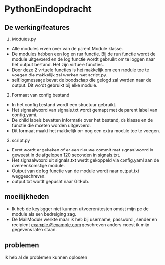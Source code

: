 # PythonEindopdracht

## De werking/features

1. Modules.py

- Alle modules erven over van de parent Module klasse.
- De modules hebben een log en run functie. Bij de run functie wordt de module uitgevoerd en de log functie wordt gebruikt om te loggen naar het output bestand. Het zijn virtuele functies.
- Door deze 2 virtuele functies is het makkelijk om een module toe te voegen die makkelijk zal werken met script.py.
- self.logmessage bevat de boodschap die gelogd zal worden naar de output. Dit wordt gebruikt bij elke module.


2. Formaat van config bestand

- In het config bestand wordt een structuur gebruikt. 
- Het signaalwoord van signals.txt wordt gemapt met de parent label van config.yaml. 
- De child labels bevatten informatie over het  bestand, de klasse en de functie die moeten worden uitgevoerd. 
- Dit formaat maakt het makkelijk om nog een extra module toe te voegen.



3. script.py

- Eerst wordt er gekeken of er een nieuwe commit met signaalwoord is geweest in de afgelopen 120 seconden in signals.txt.
- Het signaalwoord uit signals.txt wordt gekoppeld via config.yaml aan de overeenkomstige module.
- Output van de log functie van de module wordt naar output.txt weggeschreven.
- output.txt wordt gepusht naar GitHub.



## moeilijkheden 
- Ik heb de keylogger niet kunnen uitvoeren/testen omdat mijn pc de module als een bedreiging zag. 
- De MailModule werkte maar ik heb bij username, password , sender en recipient example.@example.com geschreven anders moest ik mijn gegevens laten staan.

## problemen
Ik heb al de problemen kunnen oplossen 


